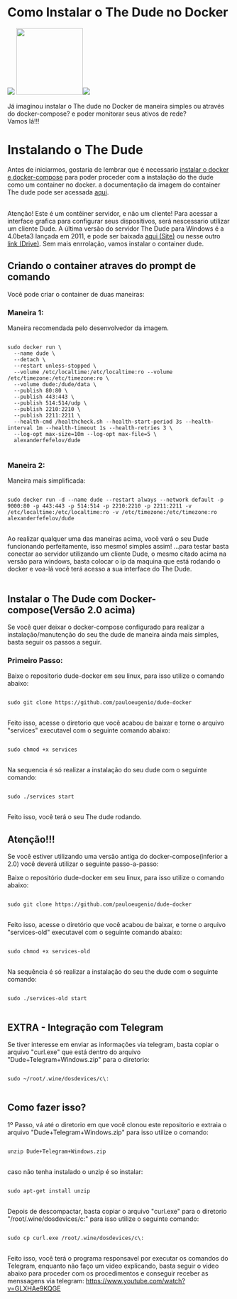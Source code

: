 # Como Instalar o The Dude no Docker
<img src="http://pauloeugenio.com.br/img/theDude.png">    <img src="https://cdn-icons-png.flaticon.com/512/37/37770.png" height="150"><img src="https://raw.githubusercontent.com/docker/compose/v2/logo.png">

Já imaginou instalar o The dude no Docker de maneira simples ou através do docker-compose? e poder monitorar seus ativos de rede?</br>
Vamos lá!!!

<h1>Instalando o The Dude</h1>
Antes de iniciarmos, gostaria de lembrar que é necessario <a target="_blank" href="https://github.com/pauloeugenio/docker">instalar o docker e docker-compose</a> para poder proceder com a instalação do the dude como um container no docker. a documentação da imagem do container The dude pode ser acessada <a target="_blank" href="https://hub.docker.com/r/alexanderfefelov/dude">aqui</a>. </br><br/>

Atenção! Este é um contêiner servidor, e não um cliente! Para acessar a interface grafica para configurar seus dispositivos, será nescessario utilizar um cliente Dude. A última versão do servidor The Dude para Windows é a 4.0beta3 lançada em 2011, e pode ser baixada <a target="blank" href="http://www.pauloeugenio.com.br/docs/dude-install-4.0beta3.zip">aqui (Site)</a> ou nesse outro <a href="https://drive.google.com/file/d/1BUhiSW_vUd9BcFgOVsShawxqHIG7pX25/view?usp=sharing">link (Drive)</a>. Sem mais enrrolação, vamos instalar o container dude.

<h2>Criando o container atraves do prompt de comando</h2>
Você pode criar o container de duas maneiras:
<h3>Maneira 1:</h3>
Maneira recomendada pelo desenvolvedor da imagem.
<pre>
<code>
sudo docker run \
  --name dude \
  --detach \
  --restart unless-stopped \
  --volume /etc/localtime:/etc/localtime:ro --volume /etc/timezone:/etc/timezone:ro \
  --volume dude:/dude/data \
  --publish 80:80 \
  --publish 443:443 \
  --publish 514:514/udp \
  --publish 2210:2210 \
  --publish 2211:2211 \
  --health-cmd /healthcheck.sh --health-start-period 3s --health-interval 1m --health-timeout 1s --health-retries 3 \
  --log-opt max-size=10m --log-opt max-file=5 \
  alexanderfefelov/dude
</code>
</pre>
<h3>Maneira 2:</h3>
Maneira mais simplificada:
<pre>
<code>
sudo docker run -d --name dude --restart always --network default -p 9000:80 -p 443:443 -p 514:514 -p 2210:2210 -p 2211:2211 -v /etc/localtime:/etc/localtime:ro -v /etc/timezone:/etc/timezone:ro alexanderfefelov/dude
</code>
</pre>

Ao realizar qualquer uma das maneiras acima, você verá o seu Dude funcionando perfeitamente, isso mesmo! simples assim! ...para testar basta conectar ao servidor utilizando um cliente Dude, o mesmo citado acima na versão para windows, basta colocar o ip da maquina que está rodando o docker e voa-lá você terá acesso a sua interface do The Dude.</br></br>

<h2>Instalar o The Dude com Docker-compose(Versão 2.0 acima)</h2>
Se você quer deixar o docker-compose configurado para realizar a instalação/manutenção do seu the dude de maneira ainda mais simples, basta seguir os passos a seguir.

<h3>Primeiro Passo:</h3>
Baixe o repositorio dude-docker em seu linux, para isso utilize o comando abaixo:
<pre>
<code>
sudo git clone https://github.com/pauloeugenio/dude-docker
</code>
</pre>
Feito isso, acesse o diretorio que você acabou de baixar e torne o arquivo "services" executavel com o seguinte comando abaixo:
<pre>
<code>
sudo chmod +x services
</code>
</pre>
Na sequencia é só realizar a instalação do seu dude com o seguinte comando:
<pre>
<code>
sudo ./services start
</code>
</pre>
Feito isso, você terá o seu The dude rodando.

<h2>Atenção!!!</h2>
Se você estiver utilizando uma versão antiga do docker-compose(inferior a 2.0) você deverá utilizar o seguinte passo-a-passo:<br>

Baixe o repositório dude-docker em seu linux, para isso utilize o comando abaixo:
<pre>
<code>
sudo git clone https://github.com/pauloeugenio/dude-docker
</code>
</pre>
Feito isso, acesse o diretório que você acabou de baixar, e torne o arquivo "services-old" executavel com o seguinte comando abaixo:
<pre>
<code>
sudo chmod +x services-old
</code>
</pre>
Na sequência é só realizar a instalação do seu the dude com o seguinte comando:
<pre>
<code>
sudo ./services-old start
</code>
</pre>


<h2>EXTRA - Integração com Telegram</h2>
Se tiver interesse em enviar as informações via telegram, basta copiar o arquivo "curl.exe" que está dentro do arquivo "Dude+Telegram+Windows.zip"
para o diretorio:
<pre>
<code>
sudo ~/root/.wine/dosdevices/c\:
</code>
</pre>
<h2>Como fazer isso?</h2>
1º Passo, vá até o diretorio em que você clonou este repositorio e extraia o arquivo "Dude+Telegram+Windows.zip"
para isso utilize o comando:
<pre>
<code>
unzip Dude+Telegram+Windows.zip
</code>
</pre>
caso não tenha instalado o unzip é so instalar:
<pre>
<code>
sudo apt-get install unzip
</code>
</pre>

Depois de descompactar, basta copiar o arquivo "curl.exe" para o diretorio "/root/.wine/dosdevices/c\:"
para isso utilize o seguinte comando:
<pre>
<code>
sudo cp curl.exe /root/.wine/dosdevices/c\:
</code>
</pre>
Feito isso, você terá o programa responsavel por executar os comandos do Telegram, enquanto não faço um video explicando, basta seguir o video abaixo para proceder com os procedimentos e conseguir receber as menssagens via telegram:
https://www.youtube.com/watch?v=GLXHAe9KQGE


